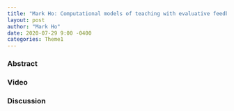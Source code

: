```yaml
---
title: "Mark Ho: Computational models of teaching with evaluative feedback and by demonstration"
layout: post
author: "Mark Ho"
date: 2020-07-29 9:00 -0400
categories: Theme1
---
```



### Abstract

### Video

### Discussion
